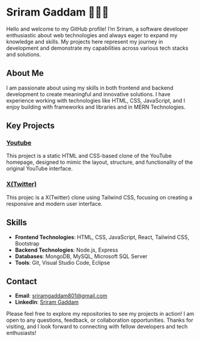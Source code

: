 # Sriram  Gaddam 🙋🏻‍♂️

Hello and welcome to my GitHub profile! I’m Sriram, a software developer enthusiastic about web technologies and always eager to expand my knowledge and skills. My projects here represent my journey in development and demonstrate my capabilities across various tech stacks and solutions.

## About Me

I am passionate about using my skills in both frontend and backend development to create meaningful and innovative solutions. I have experience working with technologies like HTML, CSS, JavaScript, and I enjoy building with frameworks and libraries and in MERN Technologies.

## Key Projects

### [Youtube](https://github.com/sriramgaddam1/Youtube)

This project is a static HTML and CSS-based clone of the YouTube homepage, designed to mimic the layout, structure, and functionality of the original YouTube interface.

### [X(Twitter)](https://github.com/sriramgaddam1/X-Twitter-)

This projec is a X(Twitter) clone using Tailwind CSS, focusing on creating a responsive and modern user interface. 

## Skills

- **Frontend Technologies**: HTML, CSS, JavaScript, React, Tailwind CSS, Bootstrap
- **Backend Technologies**: Node.js, Express
- **Databases**: MongoDB, MySQL, Microsoft SQL Server
- **Tools**: Git, Visual Studio Code, Eclipse

## Contact

- **Email**: [sriramgaddam801@gmail.com](mailto:sriramgaddam801@gmail.com)
- **LinkedIn**: [Sriram Gaddam](https://www.linkedin.com/in/sriram-gaddam-a583b2278/)

Please feel free to explore my repositories to see my projects in action! I am open to any questions, feedback, or collaboration opportunities. Thanks for visiting, and I look forward to connecting with fellow developers and tech enthusiasts!
